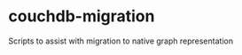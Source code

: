 couchdb-migration
=================

Scripts to assist with migration to native graph representation